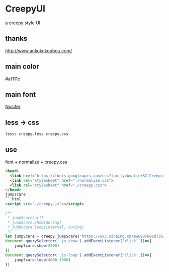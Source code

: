 # CreepyUI
a creepy style UI
## thanks
http://www.ankokukoubou.com/
## main color     
#af111c     
## main font    
[Nosifer](https://github.com/google/fonts/blob/master/ofl/nosifer/Nosifer-Regular.ttf)       
## less -> css
```bash
lessc creepy.less creepy.css
```
## use
font + normalize + creepy.css
```html
<head>
  <link href="https://fonts.googleapis.com/css?family=Amatic+SC|Creepster|Nosifer|Special+Elite|Stardos+Stencil" rel="stylesheet">
  <link rel="stylesheet" href="./normalize.css">
  <link rel="stylesheet" href="./creepy.css">
</head>
jumpscare
```html
<script src="./creepy.js"></script>
```
```JavaScript
/**
 * jumpScare(url)
 * jumpScare.show(during)
 * jumpScare.loop(interval, during)
 */
let jumpScare = creepy.jumpScare('https://wx3.sinaimg.cn/mw690/686d7361ly1fsfd8dlce1j20qo0k0wnn.jpg')
document.querySelector('.js-show').addEventListener('click',()=>{
    jumpScare.show(2000)
})
document.querySelector('.js-loop').addEventListener('click',()=>{
    jumpScare.loop(4000,1000)
})
```

